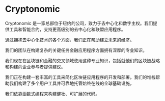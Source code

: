# Cryptonomic


Cryptonomic 是一家总部位于纽约的公司，致力于去中心化和数字主权。我们提供工具和智能合约，支持更高级别的去中心化和联盟应用程序。

通过拥抱去中心化技术的各个方面，我们正在帮助建立未来的经济。

我们的团队在构建复杂的关键任务金融应用程序方面拥有深厚的专业知识。

我们现在在区块链和金融的交叉领域使用这种专业知识，包括就他们的区块链战略和构建向企业参与者提供建议。

我们正在构建一套丰富的工具来简化区块链应用程序的开发和部署。我们的堆栈帮助我们构建了多个用户工具并可靠地托管始终在线的全球基础设施。

我们依靠函数式编程来构建健壮、可扩展的代码。
